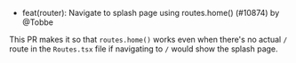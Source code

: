 - feat(router): Navigate to splash page using routes.home() (#10874) by @Tobbe

This PR makes it so that `routes.home()` works even when there's no actual `/`
route in the `Routes.tsx` file if navigating to `/` would show the splash page.
